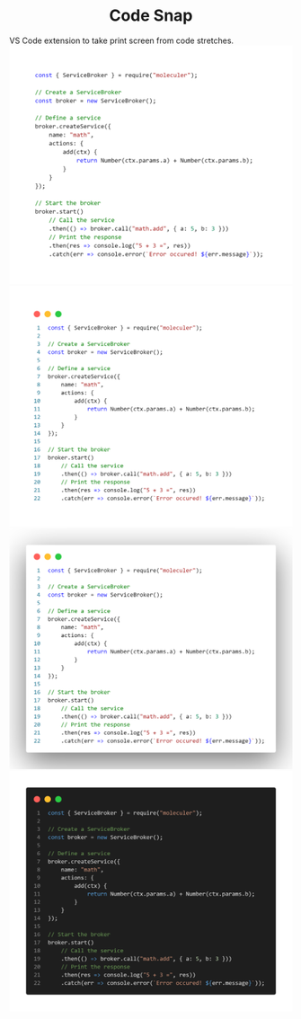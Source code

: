 <p align="center">
  <a href="https://unform.dev">
  </a>
</p>
<h1 align="center">Code Snap</h1>

VS Code extension to take print screen from code stretches.
![](./math-service-vscode-light-lite.png)
![](./math-service-vscode-light.png)
![](./math-service-vscode-light-shadow.png)
![](./math-service-vscode-dark.png)
